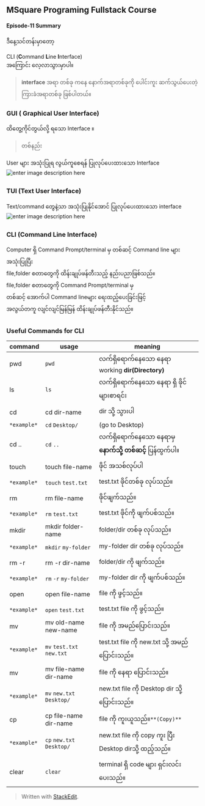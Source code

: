 ﻿## MSquare Programing Fullstack Course
#### Episode-11 Summary
ဒီနေ့သင်တန်းမှာတော့

CLI (**C**ommand **L**ine **I**nterface)<br>
  အကြောင်း လေ့လာသွားမှာပါ။
  > **interface**
အရာ တစ်ခု ကနေ နောက်အရာတစ်ခုကို ပေါင်းကူး ဆက်သွယ်ပေးတဲ့ ကြားခံအရာတစ်ခု ဖြစ်ပါတယ်။

### GUI ( Graphical User Interface)
ထိတွေ့ကိုင်တွယ်လို့ ရသော Interface ။<br>
>တစ်နည်း

User များ အသုံးပြုရ လွယ်ကူစေရန် ပြုလုပ်ပေးထားသော Interface<br>
![enter image description here](https://study.com/cimages/videopreview/videopreview-full/what-is-a-graphical-user-interface-gui-definition-components-examples_117052.jpg)
##
### TUI (Text User Interface)
Text/command တွေနဲ့သာ အသုံးပြုနိုင်အောင် ပြုလုပ်ပေးထားသော interface<br>
![enter image description here](https://upload.wikimedia.org/wikipedia/commons/thumb/2/29/Linux_command-line._Bash._GNOME_Terminal._screenshot.png/800px-Linux_command-line._Bash._GNOME_Terminal._screenshot.png)
##
### CLI (**C**ommand **L**ine **I**nterface)
Computer ရှိ Command Prompt/terminal မှ တစ်ဆင့် Command line များအသုံးပြုပြီး <br>
file,folder စတာတွေကို ထိန်းချုပ်ဖန်တီးသည့် နည်းပညာဖြစ်သည်။<br>
file,folder စတာတွေကို Command Prompt/terminal မှ <br>တစ်ဆင့် အောက်ပါ Command lineများ ရေးထည့်ပေးခြင်းဖြင့် <br>အလွယ်တကူ လျင်လျင်မြန်မြန် ထိန်းချုပ်ဖန်တီးနိုင်သည်။
##
### Useful Commands for CLI 
| command | usage | meaning|
|--|--|--|
|pwd  |`pwd`  |လက်ရှိရောက်နေသော နေရာ working **dir(Directory)**|
|ls  |`ls`  |လက်ရှိရောက်နေသော နေရာ ရှိ ဖိုင်များစာရင်း|
|cd  |cd dir-name  |dir  သို့ သွားပါ|
|`*example*`  |`cd` `Desktop/`  |(go to Desktop)|
|cd ..  |`cd` `..`  |လက်ရှိရောက်နေသော နေရာမှ  **နောက်သို့ တစ်ဆင့်** ပြန်ထွက်ပါ။|
|touch  |touch file-name  |ဖိုင် အသစ်လုပ်ပါ|
|`*example*` |`touch` `test.txt`  |test.txt ဖိုင်တစ်ခု လုပ်သည်။|
| rm |rm file-name  |ဖိုင်ဖျက်သည်။|
|`*example*` |`rm` `test.txt`  |test.txt ဖိုင်ကို  ဖျက်ပစ်သည်။|
|mkdir |mkdir folder-name  |folder/dir တစ်ခု လုပ်သည်။|
|`*example*` |`mkdir` `my-folder`  |my-folder dir တစ်ခု လုပ်သည်။|
| rm -r|rm -r dir-name  |folder/dir ကို ဖျက်သည်။|
|`*example*` |`rm` `-r` `my-folder`  |my-folder dir ကို  ဖျက်ပစ်သည်။|
| open|open file-name  |file ကို ဖွင့်သည်။|
|`*example*` |`open`  `test.txt`  |test.txt file ကို  ဖွင့်သည်။|
| mv|mv old-name new-name |file ကို အမည်ပြောင်းသည်။|
|`*example*` |`mv`  `test.txt` `new.txt` |test.txt file ကို new.txt သို့ အမည်ပြောင်းသည်။|
| mv|mv file-name dir-name |file ကို နေရာ ပြောင်းသည်။|
|`*example*` |`mv`  `new.txt` `Desktop/` |new.txt file ကို Desktop dir သို့ ပြောင်းသည်။|
| cp|cp file-name dir-name |file ကို ကူးယူသည်။`**(Copy)**`|
|`*example*` |`cp`  `new.txt` `Desktop/` |new.txt file ကို copy ကူး ပြီး Desktop dirသို့ ထည့်သည်။|
| clear|`clear`| terminal ရှိ code များ ရှင်းလင်းပေးသည်။|












> Written with [StackEdit](https://stackedit.io/).
